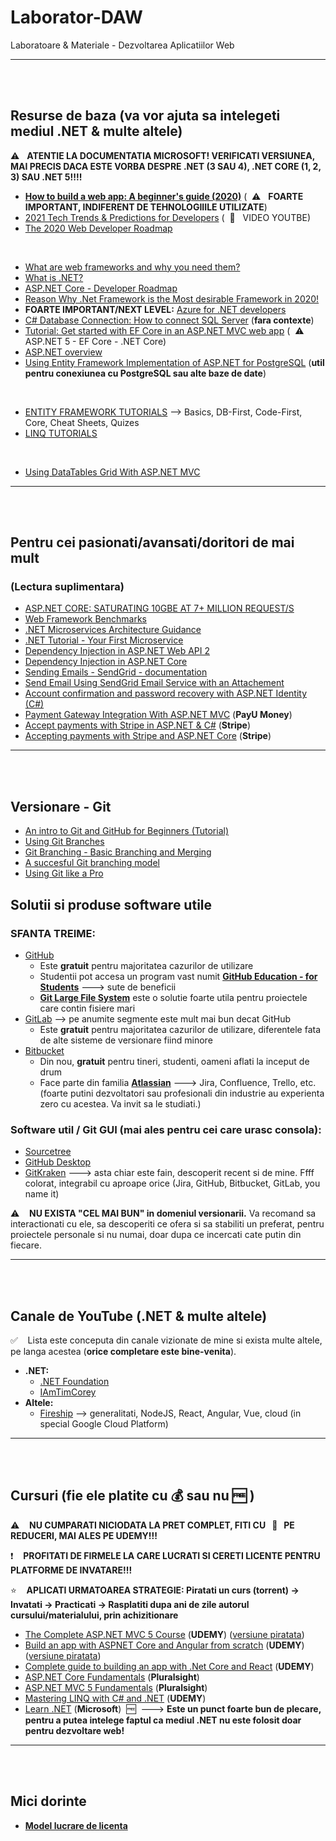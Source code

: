 # Laborator-DAW
Laboratoare &amp; Materiale - Dezvoltarea Aplicatiilor Web


--------------------

<br/>
<br/>

## Resurse de baza (va vor ajuta sa intelegeti mediul .NET & multe altele)
:warning: &nbsp; **ATENTIE LA DOCUMENTATIA MICROSOFT! VERIFICATI VERSIUNEA, MAI PRECIS DACA ESTE VORBA DESPRE .NET (3 SAU 4), .NET CORE (1, 2, 3) SAU .NET 5!!!!**

* [**How to build a web app: A beginner's guide (2020)**](https://www.budibase.com/blog/how-to-make-a-web-app/) (&nbsp; :warning: &nbsp; **FOARTE IMPORTANT, INDIFERENT DE TEHNOLOGIIILE UTILIZATE**)
* [2021 Tech Trends & Predictions for Developers](https://www.youtube.com/watch?v=oHtR5YSPLjo&ab_channel=Fireship) (&nbsp; :triangular_flag_on_post: &nbsp; VIDEO YOUTBE)
* [The 2020 Web Developer Roadmap](https://levelup.gitconnected.com/the-2020-web-developer-roadmap-76503ddfb327)

<br/>

* [What are web frameworks and why you need them?](https://intelegain-technologies.medium.com/what-are-web-frameworks-and-why-you-need-them-c4e8806bd0fb)
* [What is .NET?](https://dotnet.microsoft.com/learn/dotnet/what-is-dotnet)
* [ASP.NET Core - Developer Roadmap](https://github.com/MoienTajik/AspNetCore-Developer-Roadmap)
* [Reason Why .Net Framework is the Most desirable Framework in 2020!](https://medium.com/dataseries/reason-why-net-framework-is-the-most-desirable-framework-in-2020-29fe5554f4ac)
*  **FOARTE IMPORTANT/NEXT LEVEL:** [Azure for .NET developers](https://docs.microsoft.com/en-us/dotnet/azure/)
* [C# Database Connection: How to connect SQL Server](https://www.guru99.com/c-sharp-access-database.html) (**fara contexte**)
* [Tutorial: Get started with EF Core in an ASP.NET MVC web app](https://docs.microsoft.com/en-us/aspnet/core/data/ef-mvc/intro?view=aspnetcore-5.0) (&nbsp; :warning: &nbsp; ASP.NET 5 - EF Core - .NET Core)
* [ASP.NET overview](https://docs.microsoft.com/en-us/aspnet/overview)
* [Using Entity Framework Implementation of ASP.NET for PostgreSQL](https://www.devart.com/dotconnect/postgresql/docs/Identity-Tutorial-Entity.html) (**util pentru conexiunea cu PostgreSQL sau alte baze de date**)

<br/>

* [ENTITY FRAMEWORK TUTORIALS](https://www.entityframeworktutorial.net/) --> Basics, DB-First, Code-First, Core, Cheat Sheets, Quizes
* [LINQ TUTORIALS](https://www.tutorialsteacher.com/linq/linq-tutorials)

<br/>

* [Using DataTables Grid With ASP.NET MVC](https://www.c-sharpcorner.com/article/using-datatables-grid-with-asp-net-mvc/)


--------------------

<br/>
<br/>

## Pentru cei pasionati/avansati/doritori de mai mult
### **(Lectura suplimentara)**

* [ASP.NET CORE: SATURATING 10GBE AT 7+ MILLION REQUEST/S](https://www.ageofascent.com/2019/02/04/asp-net-core-saturating-10gbe-at-7-million-requests-per-second/)
* [Web Framework Benchmarks](https://www.techempower.com/benchmarks/)
* [.NET Microservices Architecture Guidance](https://dotnet.microsoft.com/learn/aspnet/microservices-architecture)
* [.NET Tutorial - Your First Microservice](https://dotnet.microsoft.com/learn/aspnet/microservice-tutorial/intro)
* [Dependency Injection in ASP.NET Web API 2](https://docs.microsoft.com/en-us/aspnet/web-api/overview/advanced/dependency-injection)
* [Dependency Injection in ASP.NET Core](https://docs.microsoft.com/en-us/aspnet/core/fundamentals/dependency-injection?view=aspnetcore-5.0)
* [Sending Emails - SendGrid - documentation](https://sendgrid.com/docs/for-developers/sending-email/v2-csharp-code-example/)
* [Send Email Using SendGrid Email Service with an Attachement](https://medium.com/@shahedbd/send-email-using-sendgrid-email-service-with-an-attachment-aa7046cc0a35)
* [Account confirmation and password recovery with ASP.NET Identity (C#)](https://docs.microsoft.com/en-us/aspnet/identity/overview/features-api/account-confirmation-and-password-recovery-with-aspnet-identity)
* [Payment Gateway Integration With ASP.NET MVC](https://www.c-sharpcorner.com/article/payment-gateway-integration-in-asp-net-mvc/) (**PayU Money**)
* [Accept payments with Stripe in ASP.NET & C#](https://techtolia.medium.com/accept-payments-with-stripe-and-asp-net-c-83f285ed98e0) (**Stripe**)
* [Accepting payments with Stripe and ASP.NET Core](https://techtolia.medium.com/accept-payments-with-stripe-and-asp-net-c-83f285ed98e0) (**Stripe**)


--------------------

<br/>
<br/>

## Versionare - Git
* [An intro to Git and GitHub for Beginners (Tutorial)](https://product.hubspot.com/blog/git-and-github-tutorial-for-beginners)
* [Using Git Branches](https://www.atlassian.com/git/tutorials/using-branches)
* [Git Branching - Basic Branching and Merging](https://git-scm.com/book/en/v2/Git-Branching-Basic-Branching-and-Merging)
* [A succesful Git branching model](https://nvie.com/posts/a-successful-git-branching-model/)
* [Using Git like a Pro](https://www.geneatcg.com/using-git-like-a-pro/)

## **Solutii si produse software utile**

### **SFANTA TREIME:**
* [GitHub](https://github.com/)
  * Este **gratuit** pentru majoritatea cazurilor de utilizare
  * Studentii pot accesa un program vast numit [**GitHub Education - for Students**](https://education.github.com/students) ---> sute de beneficii
  * [**Git Large File System**](https://git-lfs.github.com/) este o solutie foarte utila pentru proiectele care contin fisiere mari 
* [GitLab](https://about.gitlab.com/) --> pe anumite segmente este mult mai bun decat GitHub
  * Este **gratuit** pentru majoritatea cazurilor de utilizare, diferentele fata de alte sisteme de versionare fiind minore
* [Bitbucket](https://bitbucket.org/)
  * Din nou, **gratuit** pentru tineri, studenti, oameni aflati la inceput de drum
  * Face parte din familia [**Atlassian**](https://www.atlassian.com/) ---> Jira, Confluence, Trello, etc. (foarte putini dezvoltatori sau profesionali din industrie au experienta zero cu acestea. Va invit sa le studiati.)
  
### Software util / Git GUI (mai ales pentru cei care urasc consola):
* [Sourcetree](https://www.sourcetreeapp.com/)
* [GitHub Desktop](https://desktop.github.com/)
* [GitKraken](https://www.gitkraken.com/) ---> asta chiar este fain, descoperit recent si de mine. Ffff colorat, integrabil cu aproape orice (Jira, GitHub, Bitbucket, GitLab, you name it)

:warning: &nbsp;&nbsp; **NU EXISTA "CEL MAI BUN" in domeniul versionarii.** Va recomand sa interactionati cu ele, sa descoperiti ce ofera si sa stabiliti un preferat, pentru proiectele personale si nu numai, doar dupa ce incercati cate putin din fiecare.


--------------------

<br/>
<br/>

## Canale de YouTube (.NET & multe altele)

:white_check_mark: &nbsp;&nbsp; Lista este conceputa din canale vizionate de mine si exista multe altele, pe langa acestea (**orice completare este bine-venita**).

* **.NET:**
  * [.NET Foundation](https://www.youtube.com/c/NETFoundation/featured)
  * [IAmTimCorey](https://www.youtube.com/user/IAmTimCorey)
* **Altele:**
  * [Fireship](https://www.youtube.com/channel/UCsBjURrPoezykLs9EqgamOA) --> generalitati, NodeJS, React, Angular, Vue, cloud (in special Google Cloud Platform)


--------------------

<br/>
<br/>

## Cursuri (fie ele platite cu :moneybag: sau nu :free:&nbsp;)
:warning: &nbsp;&nbsp; **NU CUMPARATI NICIODATA LA PRET COMPLET, FITI CU &nbsp; :eyes: &nbsp; PE REDUCERI, MAI ALES PE UDEMY!!!**

:exclamation: &nbsp;&nbsp; **PROFITATI DE FIRMELE LA CARE LUCRATI SI CERETI LICENTE PENTRU PLATFORME DE INVATARE!!!**

:star: &nbsp;&nbsp; **APLICATI URMATOAREA STRATEGIE: Piratati un curs (torrent) -> Invatati -> Practicati -> Rasplatiti dupa ani de zile autorul cursului/materialului, prin achizitionare**

* [The Complete ASP.NET MVC 5 Course](https://www.udemy.com/course/the-complete-aspnet-mvc-5-course/) (**UDEMY**) ([versiune piratata](https://drive.google.com/file/d/1ZoxDlekbw_jd_NF6fjeMRQ5QeGPqxki6/view?usp=sharing))
* [Build an app with ASPNET Core and Angular from scratch](https://www.udemy.com/course/build-an-app-with-aspnet-core-and-angular-from-scratch/) (**UDEMY**)([versiune piratata](https://downloadly.net/2020/13/3806/03/build-an-app-with-aspnet-core-and-angular-from-scratch/20/?#/3806-udemy-142004124013.html))
* [Complete guide to building an app with .Net Core and React](https://www.udemy.com/course/complete-guide-to-building-an-app-with-net-core-and-react/) (**UDEMY**)
* [ASP.NET Core Fundamentals](https://www.pluralsight.com/courses/aspnet-core-fundamentals) (**Pluralsight**)
* [ASP.NET MVC 5 Fundamentals](https://www.pluralsight.com/courses/aspdotnet-mvc5-fundamentals) (**Pluralsight**)
* [Mastering LINQ with C# and .NET](https://www.udemy.com/course/linqlinq/) (**UDEMY**)
* [Learn .NET](https://dotnet.microsoft.com/learn) (**Microsoft**) &nbsp;:free:&nbsp; ---> **Este un punct foarte bun de plecare, pentru a putea intelege faptul ca mediul .NET nu este folosit doar pentru dezvoltare web!**



--------------------

<br/>
<br/>

## **Mici dorinte**
* [**Model lucrare de licenta**](https://drive.google.com/file/d/1rNPIIueFEd-gEnAdB9Fqcn10LFOP3GgN/view?usp=sharing)

